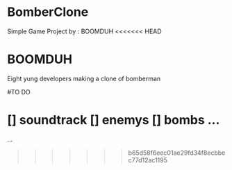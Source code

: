 # BomberClone
Simple Game Project by : BOOMDUH
<<<<<<< HEAD

# BOOMDUH

 Eight yung developers making a clone of bomberman

#TO DO

[]  soundtrack
[] enemys
[] bombs
...
=======
...
>>>>>>> b65d58f6eec01ae29fd34f8ecbbec77d12ac1195